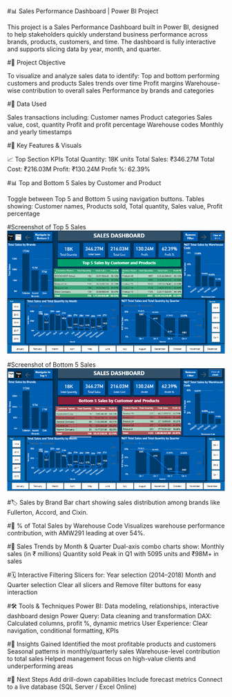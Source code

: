 #📊 Sales Performance Dashboard | Power BI Project

  This project is a Sales Performance Dashboard built in Power BI, designed to help stakeholders quickly understand business performance across brands, products, customers, and time. The dashboard is fully interactive and supports slicing data by year, month, and quarter.

#🧩 Project Objective

  To visualize and analyze sales data to identify:
  Top and bottom performing customers and products
  Sales trends over time
  Profit margins
  Warehouse-wise contribution to overall sales
  Performance by brands and categories

#📁 Data Used

  Sales transactions including:
  Customer names
  Product categories
  Sales value, cost, quantity
  Profit and profit percentage
  Warehouse codes
  Monthly and yearly timestamps

#📌 Key Features & Visuals

📈 Top Section KPIs
  Total Quantity: 18K units
  Total Sales: ₹346.27M
  Total Cost: ₹216.03M
  Profit: ₹130.24M
  Profit %: 62.39%

#📊 Top and Bottom 5 Sales by Customer and Product

Toggle between Top 5 and Bottom 5 using navigation buttons.
Tables showing: Customer names, Products sold, Total quantity, Sales value, Profit percentage

#Screenshot of Top 5 Sales
![image alt](https://github.com/aman-nim/Sales-Dashboard/blob/db02bfe3d8200522e8c9b032dd324cb203fb29cd/Sales%20Dashboard%20(Page%201).png)

#Screenshot of Bottom 5 Sales
![image alt](https://github.com/aman-nim/Sales-Dashboard/blob/db02bfe3d8200522e8c9b032dd324cb203fb29cd/Sales%20Dashboard%20(Page%202).png)

#🏷️ Sales by Brand
Bar chart showing sales distribution among brands like Fullerton, Accord, and Cixin.

#🏢 % of Total Sales by Warehouse Code
Visualizes warehouse performance contribution, with AMW291 leading at over 54%.

#📆 Sales Trends by Month & Quarter
  Dual-axis combo charts show:
  Monthly sales (in ₹ millions)
  Quantity sold
  Peak in Q1 with 5095 units and ₹98M+ in sales

#🗓️ Interactive Filtering
Slicers for:
  Year selection (2014–2018)
  Month and Quarter selection
  Clear all slicers and Remove filter buttons for easy interaction

#🛠️ Tools & Techniques
  Power BI: Data modeling, relationships, interactive dashboard design
  Power Query: Data cleaning and transformation
  DAX: Calculated columns, profit %, dynamic metrics
  User Experience: Clear navigation, conditional formatting, KPIs

#📌 Insights Gained
  Identified the most profitable products and customers
  Seasonal patterns in monthly/quarterly sales
  Warehouse-level contribution to total sales
  Helped management focus on high-value clients and underperforming areas

#🚀 Next Steps
  Add drill-down capabilities
  Include forecast metrics
  Connect to a live database (SQL Server / Excel Online)
